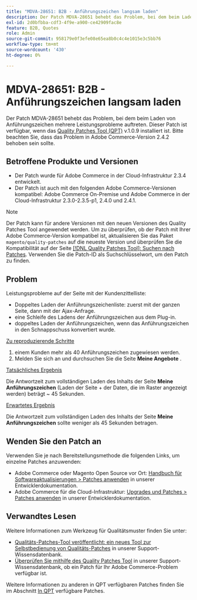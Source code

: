 ```yaml
---
title: "MDVA-28651: B2B - Anführungszeichen langsam laden"
description: Der Patch MDVA-28651 behebt das Problem, bei dem beim Laden von Anführungszeichen mehrere Leistungsprobleme auftreten. Dieser Patch ist verfügbar, wenn das [Quality Patches Tool (QPT)](/help/announcements/adobe-commerce-announcements/magento-quality-patches-released-new-tool-to-self-serve-quality-patches.md) v.1.0.9 installiert ist. Bitte beachten Sie, dass das Problem in Adobe Commerce-Version 2.4.2 behoben sein sollte.
exl-id: 2d0bfbba-cdf3-4f9e-a900-ce42909fac8e
feature: B2B, Quotes
role: Admin
source-git-commit: 958179e0f3efe08e65ea8b0c4c4e1015e3c5bb76
workflow-type: tm+mt
source-wordcount: '430'
ht-degree: 0%

---
```


# MDVA-28651: B2B - Anführungszeichen langsam laden

Der Patch MDVA-28651 behebt das Problem, bei dem beim Laden von Anführungszeichen mehrere Leistungsprobleme auftreten. Dieser Patch ist verfügbar, wenn das [Quality Patches Tool (QPT)](/help/announcements/adobe-commerce-announcements/magento-quality-patches-released-new-tool-to-self-serve-quality-patches.md) v.1.0.9 installiert ist. Bitte beachten Sie, dass das Problem in Adobe Commerce-Version 2.4.2 behoben sein sollte.

## Betroffene Produkte und Versionen

* Der Patch wurde für Adobe Commerce in der Cloud-Infrastruktur 2.3.4 entwickelt.
* Der Patch ist auch mit den folgenden Adobe Commerce-Versionen kompatibel: Adobe Commerce On-Premise und Adobe Commerce in der Cloud-Infrastruktur 2.3.0-2.3.5-p1, 2.4.0 und 2.4.1.

>[!NOTE]
>
>Der Patch kann für andere Versionen mit den neuen Versionen des Quality Patches Tool angewendet werden. Um zu überprüfen, ob der Patch mit Ihrer Adobe Commerce-Version kompatibel ist, aktualisieren Sie das Paket `magento/quality-patches` auf die neueste Version und überprüfen Sie die Kompatibilität auf der Seite [[!DNL Quality Patches Tool]: Suchen nach Patches](https://devdocs.magento.com/quality-patches/tool.html#patch-grid). Verwenden Sie die Patch-ID als Suchschlüsselwort, um den Patch zu finden.

## Problem

Leistungsprobleme auf der Seite mit der Kundenzittelliste:

* Doppeltes Laden der Anführungszeichenliste: zuerst mit der ganzen Seite, dann mit der Ajax-Anfrage.
* eine Schleife des Ladens der Anführungszeichen aus dem Plug-in.
* doppeltes Laden der Anführungszeichen, wenn das Anführungszeichen in den Schnappschuss konvertiert wurde.

<u>Zu reproduzierende Schritte</u>

1. einem Kunden mehr als 40 Anführungszeichen zugewiesen werden.
1. Melden Sie sich an und durchsuchen Sie die Seite **Meine Angebote** .

<u>Tatsächliches Ergebnis</u>

Die Antwortzeit zum vollständigen Laden des Inhalts der Seite **Meine Anführungszeichen** (Laden der Seite + der Daten, die im Raster angezeigt werden) beträgt ~ 45 Sekunden.

<u>Erwartetes Ergebnis</u>

Die Antwortzeit zum vollständigen Laden des Inhalts der Seite **Meine Anführungszeichen** sollte weniger als 45 Sekunden betragen.

## Wenden Sie den Patch an

Verwenden Sie je nach Bereitstellungsmethode die folgenden Links, um einzelne Patches anzuwenden:

* Adobe Commerce oder Magento Open Source vor Ort: [Handbuch für Softwareaktualisierungen > Patches anwenden](https://devdocs.magento.com/guides/v2.4/comp-mgr/patching/mqp.html) in unserer Entwicklerdokumentation.
* Adobe Commerce für die Cloud-Infrastruktur: [Upgrades und Patches > Patches anwenden](https://devdocs.magento.com/cloud/project/project-patch.html) in unserer Entwicklerdokumentation.

## Verwandtes Lesen

Weitere Informationen zum Werkzeug für Qualitätsmuster finden Sie unter:

* [Qualitäts-Patches-Tool veröffentlicht: ein neues Tool zur Selbstbedienung von Qualitäts-Patches](/help/announcements/adobe-commerce-announcements/magento-quality-patches-released-new-tool-to-self-serve-quality-patches.md) in unserer Support-Wissensdatenbank.
* [Überprüfen Sie mithilfe des Quality Patches Tool](/help/support-tools/patches-available-in-qpt-tool/check-patch-for-magento-issue-with-magento-quality-patches.md) in unserer Support-Wissensdatenbank, ob ein Patch für Ihr Adobe Commerce-Problem verfügbar ist.

Weitere Informationen zu anderen in QPT verfügbaren Patches finden Sie im Abschnitt [In QPT](https://support.magento.com/hc/en-us/sections/360010506631-Patches-available-in-MQP-tool-) verfügbare Patches.
